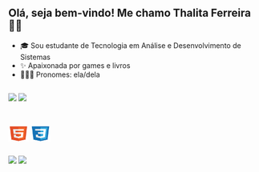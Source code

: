 ## Olá, seja bem-vindo! Me chamo Thalita Ferreira 👋🏼
- 🎓 Sou estudante de Tecnologia em Análise e Desenvolvimento de Sistemas
- ✨ Apaixonada por games e livros
- 👩🏼‍💻 Pronomes: ela/dela

##

<div>
  <img height="150cm" src="https://github-readme-stats.vercel.app/api?username=thwlita&show_icons=true&include_all_commits=true,prs&cache_seconds=86400&rank_icon=github&hide_border=true&theme=github_dark"/>
  <img height="150cm" src="https://github-readme-stats.vercel.app/api/top-langs/?username=thwlita&size_weight=0.5&count_weight=0.5&layout=compact&hide_border=true&theme=github_dark"/>
</div>

##

<div style="display: inline_block"><br>
  <img align="center" alt="thwlita-HTML" height="30" width="40" src="https://raw.githubusercontent.com/devicons/devicon/master/icons/html5/html5-original.svg">
  <img align="center" alt="thwlita-CSS" height="30" width="40" src="https://raw.githubusercontent.com/devicons/devicon/master/icons/css3/css3-original.svg">
</div>

##

<div>
  <a href="mailto:ferreirathali@outlook.com"><img src="https://img.shields.io/badge/Gmail-D14836?style=for-the-badge&logo=gmail&logoColor=white" target="_blank"></a>
  <a href="https://www.linkedin.com/in/ferreirathali/" target="_blank"><img src="https://img.shields.io/badge/-LinkedIn-%230077B5?style=for-the-badge&logo=linkedin&logoColor=white" target="_blank"></a> 
</div>
